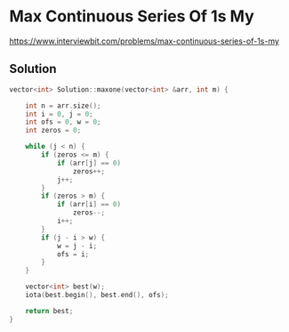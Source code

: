 # Max Continuous Series Of 1s My

https://www.interviewbit.com/problems/max-continuous-series-of-1s-my


## Solution

```cpp
vector<int> Solution::maxone(vector<int> &arr, int m) {

    int n = arr.size();
    int i = 0, j = 0;
    int ofs = 0, w = 0;
    int zeros = 0;

    while (j < n) {
        if (zeros <= m) {
            if (arr[j] == 0)
                zeros++;
            j++;
        }
        if (zeros > m) {
            if (arr[i] == 0)
                zeros--;
            i++;
        }
        if (j - i > w) {
            w = j - i;
            ofs = i;
        }
    }

    vector<int> best(w);
    iota(best.begin(), best.end(), ofs);

    return best;
}
```